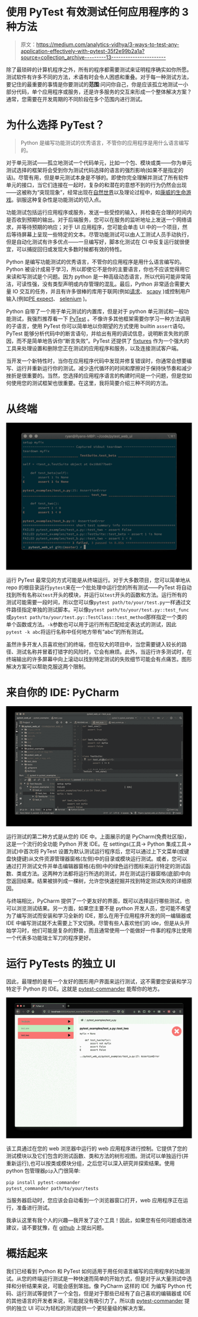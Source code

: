 # 使用 PyTest 有效测试任何应用程序的 3 种方法

> 原文：<https://medium.com/analytics-vidhya/3-ways-to-test-any-application-effectively-with-pytest-35f2e99b2a1a?source=collection_archive---------13----------------------->

除了最琐碎的计算机程序之外，所有的程序都需要测试来证明程序确实如你所愿。测试软件有许多不同的方法，术语有时会令人困惑和重叠。对于每一种测试方法，要记住的最重要的事情是你要测试的**范围**:问问你自己，你是应该孤立地测试一小部分代码，单个应用程序或服务，还是许多服务的交互来形成一个整体解决方案？通常，您需要在开发周期的不同阶段在多个范围内进行测试。

# 为什么选择 PyTest？

> Python 是编写功能测试的优秀语言，不管你的应用程序是用什么语言编写的。

对于单元测试——孤立地测试一个代码单元，比如一个包、模块或类——你为单元测试选择的框架将会受到你为测试代码选择的语言的强烈影响(如果不是指定的话)。尽管有用，但是单元测试本身是不够的。即使你完全理解并测试了所有软件单元的接口，当它们连接在一起时，复杂的和潜在的意想不到的行为仍然会出现——这被称为“突现现象”，经常出现在[自然世界](https://en.wikipedia.org/wiki/Emergence)以及理论过程中，如[康威的生命游戏](https://en.wikipedia.org/wiki/Conway%27s_Game_of_Life)。驯服这种复杂性是功能测试的切入点。

功能测试包括运行应用程序或服务，发送一些受控的输入，并检查在合理的时间内是否收到预期的输出。对于后端服务，您可以在服务的监听地址上发送一个网络请求，并等待预期的响应；对于 UI 应用程序，您可能会单击 UI 中的一个项目，然后等待屏幕上呈现一些特定的文本。尽管功能测试可以由人工测试人员手动执行，但是自动化测试有许多优点——一旦编写好，脚本化测试在 CI 中反复运行就很便宜，可以捕捉回归或发现大多数时候都有效的特性。

Python 是编写功能测试的优秀语言，不管你的应用程序是用什么语言编写的。Python 被设计成易于学习，所以即使它不是你的主要语言，你也不应该觉得用它来读和写测试是个问题。因为 python 是一种高级动态语言，所以代码可能非常简洁，可读性强，没有类型声明或内存管理的混乱。最后，Python 非常适合需要大量 IO 交互的任务，并且有许多很棒的库用于联网(例如[请求](https://requests.readthedocs.io/en/master/)、 [scapy](https://scapy.readthedocs.io/en/latest/) )或控制用户输入(例如[PE expect](https://pexpect.readthedocs.io/en/stable/)、 [selenium](https://selenium-python.readthedocs.io/) )。

Python 自带了一个用于单元测试的内置库，但是对于 python 单元测试和一般功能测试，我强烈推荐看一下 [PyTest](https://docs.pytest.org/en/latest/) 。不像许多其他框架需要你学习一种方法调用的子语言，使用 PyTest 你可以简单地以你期望的方式使用 builtin `assert`语句。PyTest 能够分析代码中的断言语句，并给出有用的调试信息，说明断言失败的原因，而不是简单地告诉你“断言失败”。PyTest 还提供了 [fixtures](https://docs.pytest.org/en/latest/fixture.html) 作为一个强大的工具来处理设置和删除您正在测试的应用程序和服务，以及连接测试客户端。

当开发一个新特性时，当你在应用程序代码中发现并修复错误时，你通常会想要编写、运行并重新运行你的测试。减少迭代循环的时间和摩擦对于保持快节奏和减少挫折是很重要的。当然，您选择的应用程序语言的构建时间是一个问题，但是您如何使用您的测试框架也很重要。在这里，我将简要介绍三种不同的方法。

# 从终端

![](img/61488f4f011b63d8af745f4011ac7d9c.png)

运行 PyTest 最常见的方式可能是从终端运行。对于大多数项目，您可以简单地从 repo 的根目录运行`pytest`来在一个批处理中运行您的所有测试——PyTest 将自动找到所有名称以`test`开头的模块，并运行以`test`开头的函数和方法。运行所有的测试可能需要一段时间，所以您可以像`pytest path/to/your/test.py`一样通过文件路径指定单独的测试脚本。可以像`pytest path/to/your/test.py::test_func`或`pytest path/to/your/test.py::TestClass::test_method`那样指定一个类的单个函数或方法。`-k`参数也可以用于运行所有匹配给定表达式的测试，因此`pytest -k abc`将运行名称中任何地方带有“abc”的所有测试。

虽然许多开发人员喜欢他们的终端，但在较大的项目中，当您需要键入较长的路径、测试名称并冒着打错字的风险时，它会有麻烦。此外，当运行许多测试时，在终端输出的许多屏幕中向上滚动以找到特定测试的失败细节可能会有点痛苦。图形解决方案可以帮助克服这两个限制。

# 来自你的 IDE: PyCharm

![](img/27020cb150fb69ecbd6c69c5aa2d64af.png)

运行测试的第二种方式是从您的 IDE 中。上面展示的是 PyCharm(免费社区版)，这是一个流行的全功能 Python 开发 IDE。在 settings(工具-> Python 集成工具->测试)中首次将 PyTest 设置为默认测试运行程序后，您可以通过上下文菜单(或键盘快捷键)从文件资源管理器窗格(左侧)中的目录或模块运行测试。或者，您可以通过打开测试文件并单击编辑器窗格(右侧)中的绿色运行图标来运行特定的测试函数、类或方法。这两种方法都将运行所选的测试，并在测试运行器窗格(底部)中向您返回结果。结果被排列成一棵树，允许您快速挖掘并找到特定测试失败的详细原因。

与终端相比，PyCharm 提供了一个更友好的界面，既可以选择运行哪些测试，也可以浏览测试结果。另一方面，如果您主要不是 python 开发人员，您可能不希望为了编写测试而安装和学习全新的 IDE，那么在用于应用程序开发的同一编辑器或 IDE 中编写测试就不太需要上下文切换。尽管有些人喜欢他们的 ide，但是从头开始学习时，他们可能是复杂的野兽，而且通常使用一个能做好一件事的程序比使用一个代表多功能瑞士军刀的程序更好。

# 运行 PyTests 的独立 UI

因此，最理想的是有一个友好的图形用户界面来运行测试，这不需要您安装和学习特定于 Python 的 IDE。这就是 [pytest-commander](https://pypi.org/project/pytest-commander/) 能帮你的地方。

![](img/179fd2f9f0231fa1f887cc5f137afa94.png)

该工具通过在您的 web 浏览器中运行的 web 应用程序进行控制。它提供了您的测试模块以及它们包含的测试函数、类和方法的树形视图。测试可以单独运行(并重新运行),也可以按类或模块分组，之后您可以深入研究并探索结果。使用 python 包管理器`pip`入门很简单:

```
pip install pytest-commander
pytest_commander path/to/your/tests
```

当服务器启动时，您应该会自动看到一个浏览器窗口打开，web 应用程序正在运行，准备进行测试。

我承认这里有我个人的兴趣—我开发了这个工具！因此，如果您有任何问题或改进建议，请不要犹豫，在 [github](https://github.com/ryanc414/pytest_commander) 上提出问题。

# 概括起来

我们已经看到 Python 和 PyTest 如何适用于用任何语言编写的应用程序的功能测试。从您的终端运行测试是一种快速而简单的开始方式，但是对于从大量测试中选择和分析结果来说，可能会感到笨拙。像 PyCharm 这样的 IDE 为编写 Python 代码、运行测试等提供了一个全包，但是对于那些已经有了自己喜欢的编辑器或 IDE 的其他语言的开发者来说，可能就没有吸引力了。所以由 [pytest-commander](https://pypi.org/project/pytest-commander/) 提供的独立 UI 可以为轻松的测试提供一个更轻量级的解决方案。